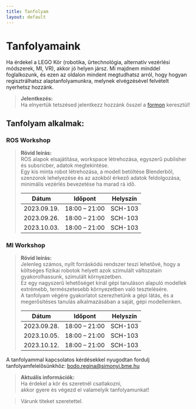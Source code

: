 ```yaml
---
title: Tanfolyam
layout: default
---
```


# Tanfolyamaink

Ha érdekel a LEGO Kör (robotika, űrtechnológia, alternatív vezérlési módszerek, MI, VR), akkor jó helyen jársz. Mi majdnem minddel foglalkozunk, és ezen az oldalon mindent megtudhatsz arról, hogy hogyan regisztrálhatsz alaptanfolyamunkra, melynek elvégzésével felvételt nyerhetsz hozzánk.

> **Jelentkezés:**  
> Ha elnyertük tetszésed jelentkezz hozzánk ősszel a [formon](https://docs.google.com/forms/d/e/1FAIpQLSfpdG_gVZN-LETSZtEIl_TcSN02KdspsMcvdkGM3FRfWXxncA/viewform) keresztül!

## Tanfolyam alkalmak:  
### ROS Workshop
> **Rövid leírás:**  
>     ROS alapok elsajátítása, workspace létrehozása, egyszerű publisher és subsricber, adatok megtekintése.  
>     Egy kis minta robot létrehozása, a modell betöltése Blenderből, szenzorok lehelyezése és az azokból érkező adatok feldolgozása, minimális vezérlés bevezetése ha marad rá idő.  
>  
> |    Dátum    |    Időpont    |    Helyszín    |
> |-------------|---------------|----------------|  
> | 2023.09.19. | 18:00 – 21:00 |     SCH-103    |  
> | 2023.09.26. | 18:00 – 21:00 |     SCH-103    |   
> | 2023.10.03. | 18:00 – 21:00 |     SCH-103    |       
    
    
### MI Workshop
> **Rövid leírás:**  
>     Jelenleg számos, nyílt forráskódú rendszer teszi lehetővé, hogy a költséges fizikai robotok helyett azok szimulált változatain gyakorolhassunk, szimulált környezetben.  
>     Ez egy nagyszerű lehetőséget kínál gépi tanuláson alapuló modellek extrémebb, természetesebb környezetben való tesztelésére.  
>     A tanfolyam végére gyakorlatot szerezhetünk a gépi látás, és a megerősítéses tanulás alkalmazásában a saját, gépi modelleinken.  
> 
> |    Dátum    |    Időpont    |    Helyszín    |
> |-------------|---------------|----------------|  
> | 2023.09.28. | 18:00 – 21:00 |     SCH-103    |     
> | 2023.10.05. | 18:00 – 21:00 |     SCH-103    |      
> | 2023.10.12. | 18:00 – 21:00 |     SCH-103    | 

A tanfolyammal kapcsolatos kérdésekkel nyugodtan fordulj tanfolyamfelelősünkhöz: 
[bodo.regina@simonyi.bme.hu](mailto:bodo.regina@simonyi.bme.hu)

> **Aktuális információk:**  
> Ha érdekel a kör és szeretnél csatlakozni,  
> akkor gyere és végezd el valamelyik tanfolyamunkat!  
<!-- Választhatod a Robotika tanfolyamot melyeken saját készítésű robotainkon sajátíthatod el az irányítástechnika alapjait.  
> Vagy kipróbálhatod magad a vadonatúj VR / MI tanfolyamunkon ahol a Leap és az MI projekt vezet be titeket a téma alapjaiba!-->
> Várunk titeket szeretettel.
